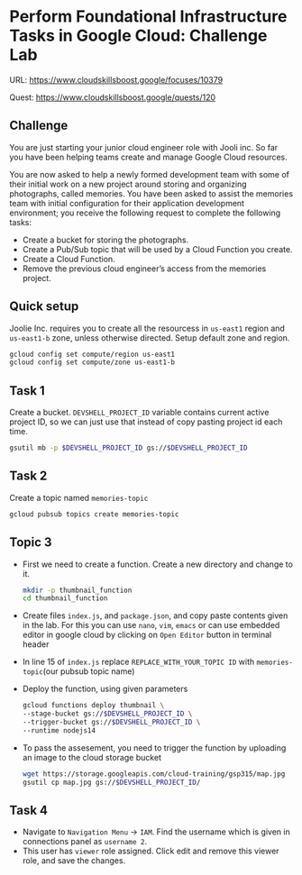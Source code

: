 # Perform Foundational Infrastructure Tasks in Google Cloud: Challenge Lab

URL: <https://www.cloudskillsboost.google/focuses/10379>

Quest: <https://www.cloudskillsboost.google/quests/120>

## Challenge

You are just starting your junior cloud engineer role with Jooli inc. So far you have been helping teams create and manage Google Cloud resources.

You are now asked to help a newly formed development team with some of their initial work on a new project around storing and organizing photographs, called memories. You have been asked to assist the memories team with initial configuration for their application development environment; you receive the following request to complete the following tasks:

- Create a bucket for storing the photographs.
- Create a Pub/Sub topic that will be used by a Cloud Function you create.
- Create a Cloud Function.
- Remove the previous cloud engineer’s access from the memories project.

## Quick setup

Joolie Inc. requires you to create all the resourcess in `us-east1` region and `us-east1-b` zone, unless otherwise directed. Setup default zone and region.

```bash
gcloud config set compute/region us-east1
gcloud config set compute/zone us-east1-b
```

## Task 1

Create a bucket. `DEVSHELL_PROJECT_ID` variable contains current active project ID, so we can just use that instead of copy pasting project id each time.

```bash
gsutil mb -p $DEVSHELL_PROJECT_ID gs://$DEVSHELL_PROJECT_ID
```

## Task 2

Create a topic named `memories-topic`

```bash
gcloud pubsub topics create memories-topic
```

## Topic 3

- First we need to create a function. Create a new directory and change to it.

  ```bash
  mkdir -p thumbnail_function
  cd thumbnail_function
  ```

- Create files `index.js`, and `package.json`, and copy paste contents given in the lab. For this you can use `nano`, `vim`, `emacs` or can use embedded editor in google cloud by clicking on `Open Editor` button in terminal header
- In line 15 of `index.js` replace `REPLACE_WITH_YOUR_TOPIC ID` with `memories-topic`(our pubsub topic name)

- Deploy the function, using given parameters

  ```bash
  gcloud functions deploy thumbnail \
  --stage-bucket gs://$DEVSHELL_PROJECT_ID \
  --trigger-bucket gs://$DEVSHELL_PROJECT_ID \
  --runtime nodejs14
  ```

- To pass the assesement, you need to trigger the function by uploading an image to the cloud storage bucket

  ```bash
  wget https://storage.googleapis.com/cloud-training/gsp315/map.jpg
  gsutil cp map.jpg gs://$DEVSHELL_PROJECT_ID/
  ```

## Task 4

- Navigate to `Navigation Menu` -> `IAM`. Find the username which is given in connections panel as `username 2`.
- This user has `viewer` role assigned. Click edit and remove this viewer role, and save the changes.
